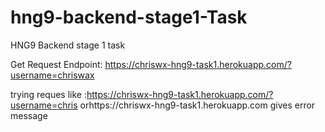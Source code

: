 # hng9-backend-stage1-Task

HNG9 Backend stage 1 task

Get Request Endpoint: https://chriswx-hng9-task1.herokuapp.com/?username=chriswax

trying reques like :https://chriswx-hng9-task1.herokuapp.com/?username=chris orhttps://chriswx-hng9-task1.herokuapp.com gives error message
